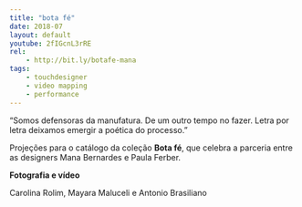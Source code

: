 ```yaml
---
title: "bota fé"
date: 2018-07
layout: default
youtube: 2fIGcnL3rRE
rel:
	- http://bit.ly/botafe-mana
tags:
	- touchdesigner
	- video mapping
	- performance
---
```


“Somos defensoras da manufatura. De um outro tempo no fazer. Letra por letra deixamos emergir a poética do processo.”

Projeções para o catálogo da coleção **Bota fé**, que celebra a parceria entre as designers Mana Bernardes e Paula Ferber.

**Fotografia e vídeo**

Carolina Rolim, Mayara Maluceli e Antonio Brasiliano
